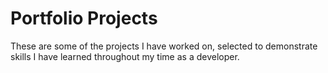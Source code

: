 # Portfolio Projects
These are some of the projects I have worked on, selected to demonstrate skills I have learned throughout my time as a developer.
